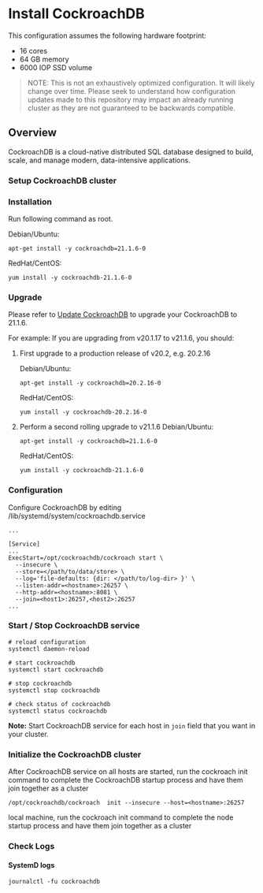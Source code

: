 # Install CockroachDB

This configuration assumes the following hardware footprint:

- 16 cores
- 64 GB memory
- 6000 IOP SSD volume

> NOTE:
> This is not an exhaustively optimized configuration. It will likely change over time. Please seek to understand how
> configuration updates made to this repository may impact an already running cluster as they are not guaranteed to be
> backwards compatible.

## Overview

CockroachDB is a cloud-native distributed SQL database designed to build, scale, and manage modern, data-intensive applications.

### Setup CockroachDB cluster

### Installation

Run following command as root.

Debian/Ubuntu:
```
apt-get install -y cockroachdb=21.1.6-0
```

RedHat/CentOS:
```
yum install -y cockroachdb-21.1.6-0
```

### Upgrade
Please refer to [Update CockroachDB](https://www.cockroachlabs.com/docs/stable/upgrade-cockroach-version.html) to upgrade your CockroachDB to 21.1.6.

For example: 
If you are upgrading from v20.1.17 to v21.1.6, you should:
1. First upgrade to a production release of v20.2, e.g. 20.2.16

   Debian/Ubuntu:
   ```
   apt-get install -y cockroachdb=20.2.16-0
   ```

   RedHat/CentOS:
   ```
   yum install -y cockroachdb-20.2.16-0
   ```

2. Perform a second rolling upgrade to v21.1.6
   Debian/Ubuntu:
   ```
   apt-get install -y cockroachdb=21.1.6-0
   ```

   RedHat/CentOS:
   ```
   yum install -y cockroachdb-21.1.6-0
   ```

### Configuration

Configure CockroachDB by editing /lib/systemd/system/cockroachdb.service

```
...

[Service]
...
ExecStart=/opt/cockroachdb/cockroach start \
  --insecure \
  --store=</path/to/data/store> \
  --log='file-defaults: {dir: </path/to/log-dir> }' \
  --listen-addr=<hostname>:26257 \
  --http-addr=<hostname>:8081 \
  --join=<host1>:26257,<host2>:26257 
...

```

### Start / Stop CockroachDB service

```
# reload configuration
systemctl daemon-reload

# start cockroachdb
systemctl start cockroachdb

# stop cockroachdb
systemctl stop cockroachdb

# check status of cockroachdb
systemctl status cockroachdb

```

**Note:** Start CockroachDB service for each host in `join` field that you want in your cluster.


### Initialize the CockroachDB cluster

After CockroachDB service on all hosts are started, run the cockroach init command to complete the CockroachDB startup process and have them join together as a cluster

```
/opt/cockroachdb/cockroach  init --insecure --host=<hostname>:26257

```

local machine, run the cockroach init command to complete the node startup process and have them join together as a cluster

### Check Logs

#### SystemD logs

```
journalctl -fu cockroachdb
```
